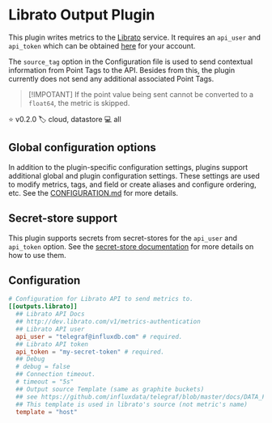 # Librato Output Plugin

This plugin writes metrics to the [Librato][librato] service. It requires an
`api_user` and `api_token` which can be obtained [here][tokens] for your
account.

The `source_tag` option in the Configuration file is used to send contextual
information from Point Tags to the API. Besides from this, the plugin currently
does not send any additional associated Point Tags.

> [!IMPOTANT]
> If the point value being sent cannot be converted to a `float64`, the metric
> is skipped.

⭐ v0.2.0
🏷️ cloud, datastore
💻 all

[librato]: https://www.librato.com/
[tokens]: https://metrics.librato.com/account/api_tokens

## Global configuration options <!-- @/docs/includes/plugin_config.md -->

In addition to the plugin-specific configuration settings, plugins support
additional global and plugin configuration settings. These settings are used to
modify metrics, tags, and field or create aliases and configure ordering, etc.
See the [CONFIGURATION.md][CONFIGURATION.md] for more details.

[CONFIGURATION.md]: ../../../docs/CONFIGURATION.md#plugins

## Secret-store support

This plugin supports secrets from secret-stores for the `api_user` and
`api_token` option.
See the [secret-store documentation][SECRETSTORE] for more details on how
to use them.

[SECRETSTORE]: ../../../docs/CONFIGURATION.md#secret-store-secrets

## Configuration

```toml @sample.conf
# Configuration for Librato API to send metrics to.
[[outputs.librato]]
  ## Librato API Docs
  ## http://dev.librato.com/v1/metrics-authentication
  ## Librato API user
  api_user = "telegraf@influxdb.com" # required.
  ## Librato API token
  api_token = "my-secret-token" # required.
  ## Debug
  # debug = false
  ## Connection timeout.
  # timeout = "5s"
  ## Output source Template (same as graphite buckets)
  ## see https://github.com/influxdata/telegraf/blob/master/docs/DATA_FORMATS_OUTPUT.md#graphite
  ## This template is used in librato's source (not metric's name)
  template = "host"
```
